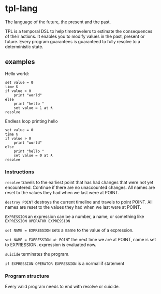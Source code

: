 # tpl-lang
The language of the future, the present and the past.

TPL is a temporal DSL to help timetravelers to estimate the consequences of their actions. It enables you to modify values in the past, present or future. Every program guarantees is guaranteed to fully resolve to a deterministic state.

## examples

Hello world:
```tpl
set value = 0
time ƛ
if value > 0
    print "world"
else
    print "hello "
    set value = 1 at ƛ
resolve
```


Endless loop printing hello
```tpl
set value = 0
time ƛ
if value > 0
    print "world"
else
    print "hello "
    set value = 0 at ƛ
resolve
```

### Instructions

`resolve` travels to the earliest point that has had changes that were not yet encountered. Continue if there are no unaccounted changes. All names are reset to the values they had when we last were at POINT.

`destroy POINT` destroys the current timeline and travels to point POINT. All names are reset to the values they had when we last were at POINT.

`EXPRESSION` an expression can be a number, a name, or something like `EXPRESSION OPERATOR EXPRESSION`

`set NAME = EXPRESSION` sets a name to the value of a expression.

`set NAME = EXPRESSION at POINT` the next time we are at POINT, name is set to EXPRESSION. expression is evaluated now.

`suicide` terminates the program.

`if EXPRESSION OPERATOR EXPRESSION` is a normal if statement


### Program structure

Every valid program needs to end with resolve or suicide.








